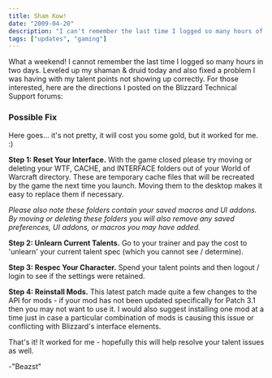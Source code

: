 ```yaml
---
title: Sham Kow!
date: "2009-04-20"
description: "I can't remember the last time I logged so many hours of gaming in a weekend."
tags: ["updates", "gaming"]
---
```


What a weekend! I cannot remember the last time I logged so many hours in two days. Leveled up my shaman & druid today and also fixed a problem I was having with my talent points not showing up correctly. For those interested, here are the directions I posted on the Blizzard Technical Support forums:

### Possible Fix

Here goes... it's not pretty, it will cost you some gold, but it worked for me. :) 

**Step 1: Reset Your Interface.** With the game closed please try moving or deleting your WTF, CACHE, and INTERFACE folders out of your World of Warcraft directory. These are temporary cache files that will be recreated by the game the next time you launch. Moving them to the desktop makes it easy to replace them if necessary. 

*Please also note these folders contain your saved macros and UI addons. By moving or deleting these folders you will also remove any saved preferences, UI addons, or macros you may have added.*

**Step 2: Unlearn Current Talents.** Go to your trainer and pay the cost to 'unlearn' your current talent spec (which you cannot see / determine).

**Step 3: Respec Your Character.** Spend your talent points and then logout / login to see if the settings were retained.

**Step 4: Reinstall Mods.** This latest patch made quite a few changes to the API for mods - if your mod has not been updated specifically for Patch 3.1 then you may not want to use it. I would also suggest installing one mod at a time just in case a particular combination of mods is causing this issue or conflicting with Blizzard's interface elements.

That's it! It worked for me - hopefully this will help resolve your talent issues as well.

-"Beazst"

